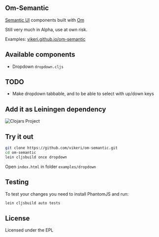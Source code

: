 ## Om-Semantic

[Semantic UI](https://github.com/semantic-org/semantic-ui/) components built with [Om](https://github.com/omcljs/om)

Still very much in Alpha, use at own risk.

Examples: [vikeri.github.io/om-semantic](http://vikeri.github.io/om-semantic/)

## Available components

- Dropdown `dropdown.cljs`

## TODO

- Make dropdown tabbable, and to be able to select with up/down keys

## Add it as Leiningen dependency

![Clojars Project](http://clojars.org/om-semantic/latest-version.svg)

## Try it out

```sh
git clone https://github.com/vikeri/om-semantic.git
cd om-semantic
lein cljsbuild once dropdown
```
Open `index.html` in folder `examples/dropdown`

## Testing

To test your changes you need to install PhantomJS and run:

```sh
lein cljsbuild auto tests
```

## License

Licensed under the EPL
